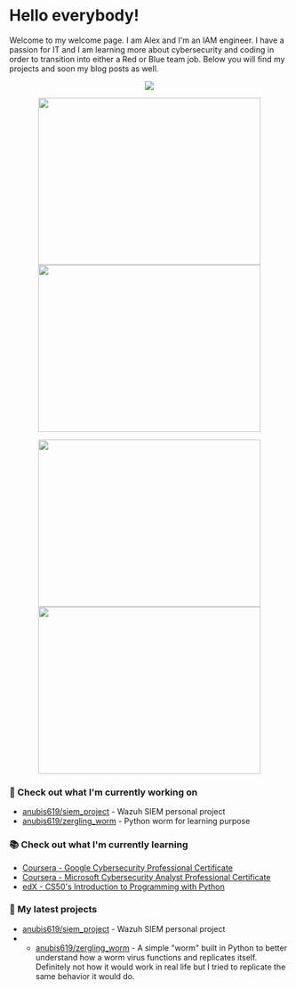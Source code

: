 # Hello everybody!

<p>Welcome to my welcome page. I am Alex and I'm an IAM engineer. I have a passion for IT and I am learning more about cybersecurity and coding in order to transition into either a Red or Blue team job.
Below you will find my projects and soon my blog posts as well.</p>

<p align="center"><a href="https://github.com/anuraghazra/github-readme-stats">
  <img align="center" src="https://github-readme-stats.vercel.app/api?username=anubis619&show_icons=true&theme=tokyonight" />
</a></p>

<p align="center"><a href="https://wakatime.com/@anubis619">
  <img align="center" width="400" height="300" src="https://wakatime.com/share/@anubis619/d62dfefc-3dee-4d20-8681-d38b8d88bdee.svg" />
</a>
<a href="https://wakatime.com/@anubis619">
  <img align="center" width="400" height="300" src="https://wakatime.com/share/@anubis619/399309c5-08a6-406e-8747-15a342eb9ae5.svg" />
</a></p>

<p align="center"><a href="https://wakatime.com/@anubis619">
  <img align="center" width="400" height="300" src="https://wakatime.com/share/@anubis619/43459417-56d1-478f-9e86-666f24cea402.svg" />
</a>
<a href="https://wakatime.com/@anubis619">
  <img align="center" width="400" height="300" src="https://wakatime.com/share/@anubis619/07485fc6-4620-457f-aa6f-f2f496f39abe.svg" />
</a></p>

### 👷 Check out what I'm currently working on

- [anubis619/siem_project](https://github.com/anubis619/siem_project) - Wazuh SIEM personal project
- [anubis619/zergling_worm](https://github.com/anubis619/zergling_worm) - Python worm for learning purpose

### 📚 Check out what I'm currently learning
- [Coursera - Google Cybersecurity Professional Certificate](https://www.coursera.org/professional-certificates/google-cybersecurity)
- [Coursera - Microsoft Cybersecurity Analyst Professional Certificate](https://www.coursera.org/professional-certificates/microsoft-cybersecurity-analyst)
- [edX - CS50's Introduction to Programming with Python ](https://pll.harvard.edu/course/cs50s-introduction-programming-python)

### 🌱 My latest projects

- [anubis619/siem_project](https://github.com/anubis619/siem_project) - Wazuh SIEM personal project
- - [anubis619/zergling_worm](https://github.com/anubis619/zergling_worm) - A simple "worm" built in Python to better understand how a worm virus functions and replicates itself. Definitely not how it would work in real life but I tried to replicate the same behavior it would do.
